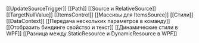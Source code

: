 [[UpdateSourceTrigger]]
[[Path]]
[[Source и RelativeSource]]
[[TargetNullValue]]
[[ItemsControl]]
[[Массивы для ItemsSource]]
[[Стили]]
[[DataContext]]
[[Передача нескольких параметров в команду]]
[[Отобразить биндинге свойство и текст]]
[[Динамические стили в WPF]]
[[Разница между StaticResource и DynamicResource в WPF]]